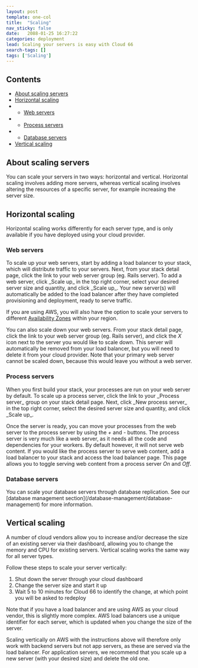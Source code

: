 ```yaml
---
layout: post
template: one-col
title:  "Scaling"
nav_sticky: false
date:   2088-01-25 16:27:22
categories: deployment
lead: Scaling your servers is easy with Cloud 66
search-tags: []
tags: ['Scaling']
---
```


<h2>Contents</h2>
<ul class="page-toc">
	<li>
		<a href="#about">About scaling servers</a>
	</li>
	</li>
	<li>
		<a href="#horizontal">Horizontal scaling</a>
	</li>
	        <li>
                <ul>
                <li><a href="#web">Web servers</a></li>
                </ul>
            </li>
            <li>
                <ul>
                <li><a href="#process">Process servers</a></li>
                </ul>
            </li>
            <li>
                <ul>
                <li><a href="#db">Database servers</a></li>
                </ul>
            </li>	
	<li>
		<a href="#vertical">Vertical scaling</a>
	</li>
</ul>

<h2 id="about">About scaling servers</h2>
You can scale your servers in two ways: horizontal and vertical. Horizontal scaling involves adding more servers, whereas vertical scaling involves altering the resources of a specific server, for example increasing the server size.

<h2 id="horizontal">Horizontal scaling</h2>
Horizontal scaling works differently for each server type, and is only available if you have deployed using your cloud provider.

<h3 id="web">Web servers</h3>
To scale up your web servers, start by adding a load balancer to your stack, which will distribute traffic to your servers. Next, from your stack detail page, click the link to your web server group (eg. Rails server). To add a web server, click _Scale up_ in the top right corner, select your desired server size and quantity, and click _Scale up_. Your new server(s) will automatically be added to the load balancer after they have completed provisioning and deployment, ready to serve traffic.

If you are using AWS, you will also have the option to scale your servers to different [Availability Zones](http://docs.aws.amazon.com/AWSEC2/latest/UserGuide/using-regions-availability-zones.html) within your region.

You can also scale down your web servers. From your stack detail page, click the link to your web server group (eg. Rails server), and click the _X_ icon next to the server you would like to scale down. This server will automatically be removed from your load balancer, but you will need to delete it from your cloud provider. Note that your primary web server cannot be scaled down, because this would leave you without a web server.

<h3 id="process">Process servers</h3>
When you first build your stack, your processes are run on your web server by default. To scale up a process server, click the link to your _Process server_ group on your stack detail page. Next, click _New process server_ in the top right corner, select the desired server size and quantity, and click _Scale up_.

Once the server is ready, you can move your processes from the web server to the process server by using the <i>+</i> and <i>-</i> buttons. The process server is very much like a web server, as it needs all the code and dependencies for your workers. By default however, it will not serve web content. If you would like the process server to serve web content, add a load balancer to your stack and access the load balancer page. This page allows you to toggle serving web content from a process server _On_ and _Off_.

<h3 id="db">Database servers</h3>
You can scale your database servers through database replication. See our [database management section](/database-management/database-management) for more information.

<h2 id="vertical">Vertical scaling</h2>
A number of cloud vendors allow you to increase and/or decrease the size of an existing server via their dashboard, allowing you to change the memory and CPU for existing servers. Vertical scaling works the same way for all server types.

Follow these steps to scale your server vertically:

1. Shut down the server through your cloud dashboard
2. Change the server size and start it up
3. Wait 5 to 10 minutes for Cloud 66 to identify the change, at which point you will be asked to redeploy

Note that if you have a load balancer and are using AWS as your cloud vendor, this is slightly more complex. AWS load balancers use a unique identifier
for each server, which is updated when you change the size of the server.

Scaling vertically on AWS with the instructions above will therefore only work with backend servers but not app servers, as these are served via the
load balancer. For application servers, we recommend that you scale up a new server (with your desired size) and delete the old one.